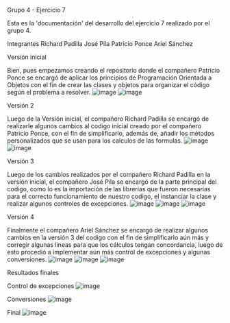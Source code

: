 Grupo 4 - Ejercicio 7

Esta es la 'documentación' del desarrollo del ejercicio 7 realizado por el grupo 4.

Integrantes
Richard Padilla
José Pila
Patricio Ponce
Ariel Sánchez

Versión inicial

Bien, pues empezamos creando el repositorio donde el compañero Patricio Ponce se encargó de aplicar los principios de Programación Orientada a Objetos con el fin de crear las clases y objetos para organizar el código según el problema a resolver.
![image](https://github.com/user-attachments/assets/c4fba1b9-965a-4165-a4c5-360381e4646a)
![image](https://github.com/user-attachments/assets/ef275140-86de-41c7-ac99-086a928f8aad)


Versión 2

Luego de la Versión inicial, el compañero Richard Padilla se encargó de realizarle algunos cambios al codigo inicial creado por el compañero Patricio Ponce, con el fin de simplificarlo, además de, añadir los métodos personalizados que se usan para los calculos de las formulas.
![image](https://github.com/user-attachments/assets/bea98036-e5c3-42d1-9153-eb22e21f229e)
![image](https://github.com/user-attachments/assets/66d7fa72-a473-43de-a947-9d3d2a702ee1)



Versión 3

Luego de los cambios realizados por el compañero Richard Padilla en la versión inicial, el compañero José Pila se encargó de la parte principal del codigo, como lo es la importación de las librerias que fueron necesarias para el correcto funcionamiento de nuestro codigo, el instanciar la clase y realizar algunos controles de excepciones.
![image](https://github.com/user-attachments/assets/252b0a7e-9f71-4393-8697-a6dbef17d15f)
![image](https://github.com/user-attachments/assets/086e9639-7ee4-4038-b3f4-5de4c4521660)
![image](https://github.com/user-attachments/assets/93d2a8f6-f369-4169-9134-952651288978)



Versión 4

Finalmente el compañero Ariel Sánchez se encargó de realizar algunos cambios en la versión 3 del codigo con el fin de simplificarlo aún más y corregir algunas lineas para que los cálculos tengan concordancia, luego de esto procedió a implementar aún más control de excepciones y algunas conversiones.
![image](https://github.com/user-attachments/assets/d81099c7-b810-4cf5-83da-d2ef27079c9e)
![image](https://github.com/user-attachments/assets/4d1e2e14-6a54-487b-8532-c5111e6aeaa2)
![image](https://github.com/user-attachments/assets/9d7c682e-7c42-45e9-8a85-bd7b9dadfaa9)

Resultados finales

Control de excepciones
![image](https://github.com/user-attachments/assets/ecab0c35-31e0-4b2d-a5bd-9ee0027ea251)

Conversiones
![image](https://github.com/user-attachments/assets/d3f3d4e1-cb86-42f0-a80d-2725af3a260c)

Final
![image](https://github.com/user-attachments/assets/05a0fdb4-cdf9-4f13-ba6d-4cc6c6e92d11)




